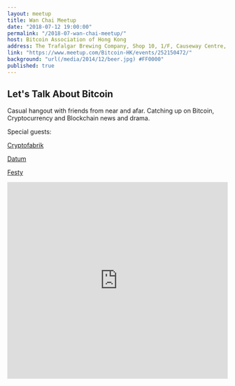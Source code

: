 ```yaml
---
layout: meetup
title: Wan Chai Meetup
date: "2018-07-12 19:00:00"
permalink: "/2018-07-wan-chai-meetup/"
host: Bitcoin Association of Hong Kong
address: The Trafalgar Brewing Company, Shop 10, 1/F, Causeway Centre, 28 Harbour Road, Wan Chai
link: "https://www.meetup.com/Bitcoin-HK/events/252150472/"
background: "url(/media/2014/12/beer.jpg) #FF0000"
published: true
---
```


## Let's Talk About Bitcoin

Casual hangout with friends from near and afar. Catching up on Bitcoin, Cryptocurrency and Blockchain news and drama.

Special guests:

[Cryptofabrik](https://www.cryptofabrik.com/)

[Datum](https://datum.org/)

[Festy](https://www.festy.ie/)

<iframe src="https://www.google.com/maps/embed?pb=!1m18!1m12!1m3!1d3691.936243240099!2d114.17413295116653!3d22.280404849173717!2m3!1f0!2f0!3f0!3m2!1i1024!2i768!4f13.1!3m3!1m2!1s0x34040059794ec361%3A0xa0b8dd560effedb1!2sThe+Trafalgar+Brewing+Company!5e0!3m2!1sen!2shk!4v1530810457907" width="100%" height="450" frameborder="0" style="border:0" allowfullscreen></iframe>
